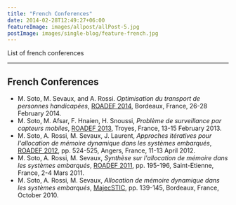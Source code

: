 ```yaml
---
title: "French Conferences"
date: 2014-02-28T12:49:27+06:00
featureImage: images/allpost/allPost-5.jpg
postImage: images/single-blog/feature-french.jpg
---
```


List of french conferences

---
## French Conferences

-   M. Soto, M. Sevaux, and A. Rossi. *Optimisation du transport de personnes handicapées*, [ROADEF 2014](http://roadef2014.sciencesconf.org/), Bordeaux, France, 26-28 February 2014.
-   M. Soto, M. Afsar, F. Hnaien, H. Snoussi, *Problème de surveillance par capteurs mobiles*, [ROADEF 2013](http://roadef2013.utt.fr/), Troyes, France, 13-15 February 2013.
-   M. Soto, A. Rossi, M. Sevaux, J. Laurent, *Approches itératives pour l'allocation de mémoire dynamique dans les systèmes embarqués*, [ROADEF 2012](http://roadef2012.ima.uco.fr/), pp. 524-525, Angers, France, 11-13 April 2012.
-   M. Soto, A. Rossi, M. Sevaux, *Synthèse sur l'allocation de mémoire dans les systèmes embarqués*, [ROADEF 2011](http://roadef2011.emse.fr/index.fr.html), pp. 195-196, Saint-Etienne, France, 2-4 Mars 2011.
-   M. Soto, A. Rossi, M. Sevaux, *Allocation de mémoire dynamique dans les systèmes embarqués*, [MajecSTIC](http://majecstic2010.labri.fr/listePapierAcceptes.html), pp. 139-145, Bordeaux, France, October 2010.


